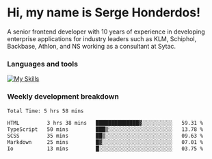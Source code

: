 # Hi, my name is Serge Honderdos!

A senior frontend developer with 10 years of experience in developing enterprise applications for industry leaders such as KLM, Schiphol, Backbase, Athlon, and NS working as a consultant at Sytac.

### Languages and tools
[![My Skills](https://skillicons.dev/icons?i=js,ts,angular,react,vue,nodejs,sqlite,postgres,mongodb,git,azure)](#)

### Weekly development breakdown
<!--START_SECTION:waka-->

```txt
Total Time: 5 hrs 58 mins

HTML         3 hrs 38 mins   ██████████████▓░░░░░░░░░░   59.31 %
TypeScript   50 mins         ███▒░░░░░░░░░░░░░░░░░░░░░   13.78 %
SCSS         35 mins         ██▒░░░░░░░░░░░░░░░░░░░░░░   09.63 %
Markdown     25 mins         █▓░░░░░░░░░░░░░░░░░░░░░░░   07.01 %
Io           13 mins         █░░░░░░░░░░░░░░░░░░░░░░░░   03.75 %
```

<!--END_SECTION:waka-->
